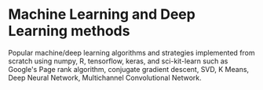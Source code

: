# Machine Learning and Deep Learning methods
Popular machine/deep learning algorithms and strategies implemented from scratch using numpy, R, tensorflow, keras, and sci-kit-learn such as Google's Page rank algorithm, conjugate gradient descent, SVD, K Means, Deep Neural Network, Multichannel Convolutional Network.
